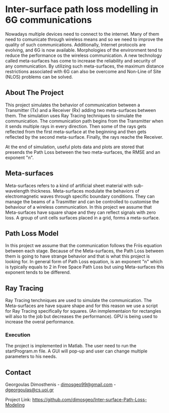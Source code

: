 # Inter-surface path loss modelling in 6G communications

Nowadays multiple devices need to connect to the internet. Many of them need to comunicate through wireless means and so we need to improve the quality of such communications. Additionally, Internet protocols are evolving, and 6G is now available. Μorphologies of the environment tend to reduce the performance os the wireless communication. A new technology called meta-surfaces has come to increase the reliability and security of any communication. By utilizing such meta-surfaces, the maximum distance restrictions associated with 6G can also be overcome and Non-Line of Site (NLOS) problems can be solved. 

## About The Project

This project simulates the behavior of communication between a Transmitter (Tx) and a Receiver (Rx) adding two meta-surfaces between them. The simulation uses Ray Tracing techniques to simulate the communication. The communication path begins from the Transmitter when it sends multiple rays in every direction. Then some of the rays gets reflected from the first meta-surface at the beginning and then gets reflected by the second meta-surface. Finally, the rays reache the Receiver.

At the end of simulation, useful plots data and plots are stored that presends the Path Loss between the two meta-surfaces, the RMSE and an exponent "n". 

## Meta-surfaces

Meta-surfaces refers to a kind of artificial sheet material with sub-wavelength thickness. Meta-surfaces modulate the behaviors of electromagnetic waves through specific boundary conditions. They can manage the beams of a Trasmitter and can be controlled to customise the behaviour of a wireless communication. In this project we assume that Meta-surfaces have square shape and they can reflect signals with zero loss. A group of unit cells surfaces placed in a grid, forms a meta-surface.

## Path Loss Model

In this project we assume that the communication follows the Friis equation between each stage. Because of the Meta-surfaces, the Path Loss between them is going to have strange behavior and that is what this project is looking for. In general form of Path Loss equation, is an exponent "n" which is typically equals to 2 in Free Space Path Loss but using Meta-surfaces this exponent tends to be differend. 

## Ray Tracing

Ray Tracing tenchniques are used to simulate the communication. The Meta-surfaces are have square shape and for this reason we use a script for Ray Tracing specifically for squares. (An inmplementaion for rectangles will also to the job but decreases the performance). GPU is being used to increase the overal performance.

### Execution

The project is implemented in Matlab. The user need to run the startProgram.m file. A GUI will pop-up and user can change multiple parameters to his needs.

## Contact

Georgoulas Dimosthenis - dimosgeo99@gmail.com - dgeorgoulas@cs.uoi.gr

Project Link: <a>https://github.com/dimosgeo/Inter-surface-Path-Loss-Modeling</a>
